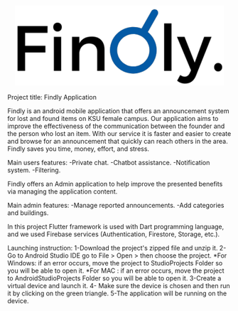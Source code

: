 <p align="center">
<img src="assets/FindlyBlue.png" alt="Findly logo" height="180">
</p>
Project title: Findly Application

Findly is an android mobile application that offers an announcement system for lost and found
items on KSU female campus. Our application aims to improve the effectiveness of the communication between
the founder and the person who lost an item. With our service it is faster and easier to create and browse 
for an announcement that quickly can reach others in the area. Findly saves you time, money, effort, and stress.

Main users features:
   -Private chat.
   -Chatbot assistance.
   -Notification system.
   -Filtering.

Findly offers an Admin application to help improve the presented benefits via managing the application content.

Main admin features:
   -Manage reported announcements.
   -Add categories and buildings.

In this project Flutter framework is used with Dart programming language, and we used Firebase services
(Authentication, Firestore, Storage, etc.).

Launching instruction:
1-Download the project's zipped file and unzip it.
2-Go to Android Studio IDE go to File > Open > then choose the project.
  *For Windows: if an error occurs, move the project to StudioProjects 
   Folder so you will be able to open it.
  *For MAC : if an error occurs, move the project to AndroidStudioProjects 
   Folder so you will be able to open it.
3-Create a virtual device and launch it.
4- Make sure the device is chosen and then run it by clicking on the green
   triangle.
5-The application will be running on the device.
